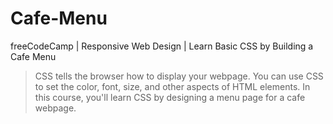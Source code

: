 # Cafe-Menu
freeCodeCamp | Responsive Web Design | Learn Basic CSS by Building a Cafe Menu

> CSS tells the browser how to display your webpage. You can use CSS to set the color, font, size, and other aspects of HTML elements.
> In this course, you'll learn CSS by designing a menu page for a cafe webpage.
